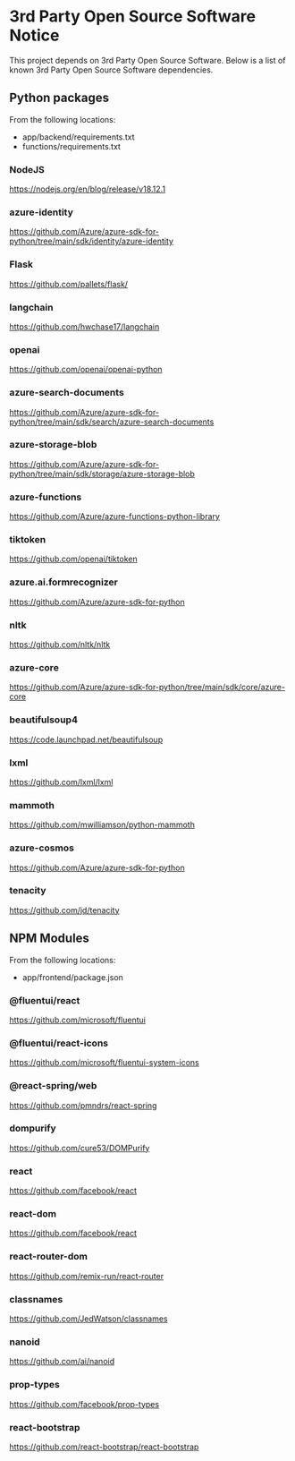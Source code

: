 # 3rd Party Open Source Software Notice

This project depends on 3rd Party Open Source Software. Below is a list of known 3rd Party Open Source Software dependencies. 

## Python packages

From the following locations:

* app/backend/requirements.txt
* functions/requirements.txt

### NodeJS

<https://nodejs.org/en/blog/release/v18.12.1>

### azure-identity

<https://github.com/Azure/azure-sdk-for-python/tree/main/sdk/identity/azure-identity>

### Flask

<https://github.com/pallets/flask/>

### langchain

<https://github.com/hwchase17/langchain>

### openai

<https://github.com/openai/openai-python>

### azure-search-documents

<https://github.com/Azure/azure-sdk-for-python/tree/main/sdk/search/azure-search-documents>

### azure-storage-blob

<https://github.com/Azure/azure-sdk-for-python/tree/main/sdk/storage/azure-storage-blob>

### azure-functions

<https://github.com/Azure/azure-functions-python-library>

### tiktoken

<https://github.com/openai/tiktoken>

### azure.ai.formrecognizer

<https://github.com/Azure/azure-sdk-for-python>

### nltk

<https://github.com/nltk/nltk>

### azure-core

<https://github.com/Azure/azure-sdk-for-python/tree/main/sdk/core/azure-core>

### beautifulsoup4

<https://code.launchpad.net/beautifulsoup>

### lxml

<https://github.com/lxml/lxml>

### mammoth

<https://github.com/mwilliamson/python-mammoth>

### azure-cosmos

<https://github.com/Azure/azure-sdk-for-python>


### tenacity

<https://github.com/jd/tenacity>


## NPM Modules

From the following locations:

* app/frontend/package.json

### @fluentui/react

<https://github.com/microsoft/fluentui>

### @fluentui/react-icons

<https://github.com/microsoft/fluentui-system-icons>

### @react-spring/web

<https://github.com/pmndrs/react-spring>

### dompurify

<https://github.com/cure53/DOMPurify>

### react

<https://github.com/facebook/react>

### react-dom

<https://github.com/facebook/react>

### react-router-dom

<https://github.com/remix-run/react-router>

### classnames

<https://github.com/JedWatson/classnames>

### nanoid

<https://github.com/ai/nanoid>

### prop-types

<https://github.com/facebook/prop-types>

### react-bootstrap

<https://github.com/react-bootstrap/react-bootstrap>
